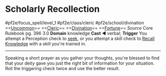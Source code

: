 # Scholarly Recollection
#pf2e/focus_spell/level_1 #pf2e/class/cleric #pf2e/school/divination 
==[Uncommon](../../../../../TTRPGShare-Pathfinder-2E-Vault/rules/traits/uncommon.md)== ==[Cleric](../../../../../TTRPGShare-Pathfinder-2E-Vault/rules/traits/cleric.md)== ==[Divination](../../../../../TTRPGShare-Pathfinder-2E-Vault/rules/traits/divination.md)== ==[Fortune](../../../../../TTRPGShare-Pathfinder-2E-Vault/rules/traits/fortune.md)==
*Source* Core Rulebook pg. 396 3.0
**Domain** knowledge
**Cast** ◄ verbal; **Trigger** You attempt a Perception check to [seek](../../../../../TTRPGShare-Pathfinder-2E-Vault/rules/actions/seek.md), or you attempt a skill check to [Recall Knowledge](../../../Rules/Actions/Recall%20Knowledge.md) with a skill you're trained in.

---
Speaking a short prayer as you gather your thoughts, you're blessed to find that your deity gave you just the right bit of information for your situation. Roll the triggering check twice and use the better result.
